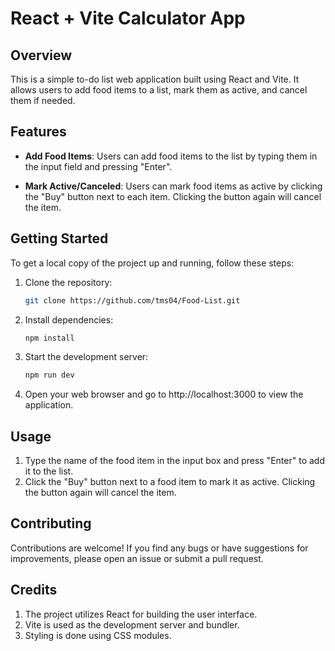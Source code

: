 # React + Vite Calculator App

## Overview

This is a simple to-do list web application built using React and Vite. It allows users to add food items to a list, mark them as active, and cancel them if needed.

## Features

- **Add Food Items**: Users can add food items to the list by typing them in the input field and pressing "Enter".

- **Mark Active/Canceled**: Users can mark food items as active by clicking the "Buy" button next to each item. Clicking the button again will cancel the item.

## Getting Started

To get a local copy of the project up and running, follow these steps:

1. Clone the repository:
   ```bash
   git clone https://github.com/tms04/Food-List.git
   ```
2. Install dependencies:
   ```bash
   npm install
   ```
3. Start the development server:
   ```bash
   npm run dev
   ```
4. Open your web browser and go to http://localhost:3000 to view the application.

## Usage

1. Type the name of the food item in the input box and press "Enter" to add it to the list.
2. Click the "Buy" button next to a food item to mark it as active. Clicking the button again will cancel the item.

## Contributing

Contributions are welcome! If you find any bugs or have suggestions for improvements, please open an issue or submit a pull request.

## Credits

1. The project utilizes React for building the user interface.
2. Vite is used as the development server and bundler.
3. Styling is done using CSS modules.
